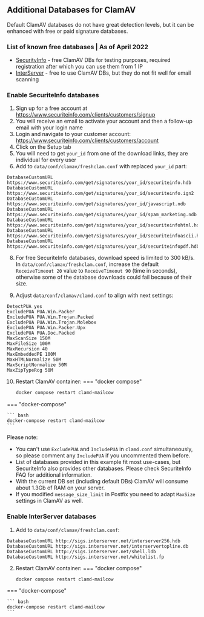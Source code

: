 ## Additional Databases for ClamAV

Default ClamAV databases do not have great detection levels, but it can be enhanced with free or paid signature databases.

### List of known free databases | As of April 2022

- [SecurityInfo](https://www.securiteinfo.com/) - free ClamAV DBs for testing purposes, required registration after which you can use them from 1 IP
- [InterServer](http://rbluri.interserver.net/) - free to use ClamAV DBs, but they do not fit well for email scanning

### Enable SecuriteInfo databases

1. Sign up for a free account at https://www.securiteinfo.com/clients/customers/signup
2. You will receive an email to activate your account and then a follow-up email with your login name
3. Login and navigate to your customer account: https://www.securiteinfo.com/clients/customers/account
4. Click on the Setup tab
5. You will need to get `your_id` from one of the download links, they are individual for every user
7. Add to `data/conf/clamav/freshclam.conf` with replaced `your_id` part:
```
DatabaseCustomURL https://www.securiteinfo.com/get/signatures/your_id/securiteinfo.hdb
DatabaseCustomURL https://www.securiteinfo.com/get/signatures/your_id/securiteinfo.ign2
DatabaseCustomURL https://www.securiteinfo.com/get/signatures/your_id/javascript.ndb
DatabaseCustomURL https://www.securiteinfo.com/get/signatures/your_id/spam_marketing.ndb
DatabaseCustomURL https://www.securiteinfo.com/get/signatures/your_id/securiteinfohtml.hdb
DatabaseCustomURL https://www.securiteinfo.com/get/signatures/your_id/securiteinfoascii.hdb
DatabaseCustomURL https://www.securiteinfo.com/get/signatures/your_id/securiteinfopdf.hdb
```

8. For free SecuriteInfo databases, download speed is limited to 300 kB/s. In `data/conf/clamav/freshclam.conf`, increase the default `ReceiveTimeout 20` value to `ReceiveTimeout 90` (time in seconds), otherwise some of the database downloads could fail because of their size.

9. Adjust `data/conf/clamav/clamd.conf` to align with next settings:
```
DetectPUA yes
ExcludePUA PUA.Win.Packer
ExcludePUA PUA.Win.Trojan.Packed
ExcludePUA PUA.Win.Trojan.Molebox
ExcludePUA PUA.Win.Packer.Upx
ExcludePUA PUA.Doc.Packed
MaxScanSize 150M
MaxFileSize 100M
MaxRecursion 40
MaxEmbeddedPE 100M
MaxHTMLNormalize 50M
MaxScriptNormalize 50M
MaxZipTypeRcg 50M
```
10. Restart ClamAV container:
=== "docker compose"

    ``` bash
    docker compose restart clamd-mailcow
    ```

=== "docker-compose"

    ``` bash
    docker-compose restart clamd-mailcow
    ```

Please note:

- You can't use `ExcludePUA` and `IncludePUA` in `clamd.conf` simultaneously, so please comment any `IncludePUA` if you uncommented them before.
- List of databases provided in this example fit most use-cases, but SecuriteInfo also provides other databases. Please check SecuriteInfo FAQ for additional information.
- With the current DB set (including default DBs) ClamAV will consume about 1.3Gb of RAM on your server.
- If you modified  `message_size_limit` in Postfix you need to adapt `MaxSize` settings in ClamAV as well.

### Enable InterServer databases

1. Add to `data/conf/clamav/freshclam.conf`:
```
DatabaseCustomURL http://sigs.interserver.net/interserver256.hdb
DatabaseCustomURL http://sigs.interserver.net/interservertopline.db
DatabaseCustomURL http://sigs.interserver.net/shell.ldb
DatabaseCustomURL http://sigs.interserver.net/whitelist.fp
```
2. Restart ClamAV container:
=== "docker compose"

    ``` bash
    docker compose restart clamd-mailcow
    ```

=== "docker-compose"

    ``` bash
    docker-compose restart clamd-mailcow
    ```
